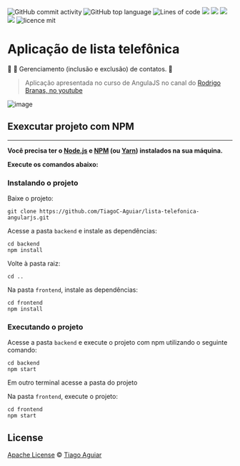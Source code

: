 ![GitHub commit activity](https://img.shields.io/github/commit-activity/m/tiagoc-aguiar/lista-telefonica-angularjs?color=a28)
![GitHub top language](https://img.shields.io/github/languages/top/tiagoc-aguiar/lista-telefonica-angularjs?color=fd1)
![Lines of code](https://img.shields.io/tokei/lines/github/tiagoc-aguiar/lista-telefonica-angularjs)
![](https://img.shields.io/github/last-commit/tiagoc-aguiar/lista-telefonica-angularjs?color=f05032&logo=git)
![](https://img.shields.io/badge/platform-Ubuntu-e95420?logo=ubuntu)
![](https://img.shields.io/badge/Node.js-15.5-393?logo=node.js)
![](https://img.shields.io/badge/AngularJS-e33?logo=AngularJS)
![licence mit](https://img.shields.io/badge/licence-Apache-blue.svg)

# Aplicação de lista telefônica

:card_index: :bookmark: Gerenciamento (inclusão e exclusão) de contatos.  :memo:

> Aplicação apresentada no curso de AngulaJS no canal do [Rodrigo Branas, no youtube](https://www.youtube.com/playlist?list=PLQCmSnNFVYnTD5p2fR4EXmtlR6jQJMbPb)

![image](https://user-images.githubusercontent.com/49824490/103249099-67a2d980-494c-11eb-9088-422c254b5f8d.png)

## Exexcutar projeto com NPM
---
**Você precisa ter o [Node.js](https://nodejs.org/en/download/) e [NPM](https://www.npmjs.com/get-npm) (ou [Yarn](https://yarnpkg.com/)) instalados na sua máquina.**

**Execute os comandos abaixo:**

### Instalando o projeto

Baixe o projeto:

```
git clone https://github.com/TiagoC-Aguiar/lista-telefonica-angularjs.git
```

Acesse a pasta ```backend``` e instale  as dependências:

```
cd backend
npm install
```

Volte à pasta raiz:

```cd ..```

Na pasta ```frontend```, instale  as dependências:

```
cd frontend
npm install
```

### Executando o projeto

Acesse a pasta ```backend``` e execute o projeto com npm utilizando o seguinte comando:

```
cd backend
npm start
```

Em outro terminal acesse a pasta do projeto

Na pasta ```frontend```, execute o projeto:

```
cd frontend
npm start
```

## License
[Apache License](https://github.com/TiagoC-Aguiar/lista-telefonica-angularjs/blob/main/LICENSE) © [Tiago Aguiar](https://github.com/TiagoC-Aguiar)
